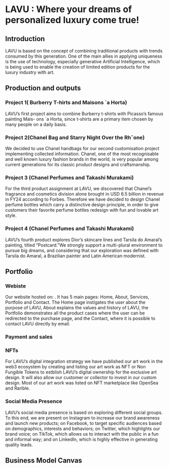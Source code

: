 # LAVU : Where your dreams of personalized luxury come true!


## Introduction

LAVU is based on the concept of combining traditional products with trends consumed by this generation. One of the main allies in applying uniqueness is the use of technology, especially generative Artificial Intelligence, which is being used to enable the creation of limited edition products for the luxury industry with art.

## Production and outputs

### Project 1( Burberry T-hirts and Maisons `a Horta)

LAVU’s first project aims to combine Burberry t-shirts with Picasso’s famous painting Mais-
ons `a Horta, since t-shirts are a primary item chosen by many people on a daily basis.


### Project 2(Chanel Bag and Starry Night Over the Rhˆone)
We decided to use Chanel handbags for our second customisation project
implementing collected information. Chanel, one of the most recognisable and well known
luxury fashion brands in the world, is very popular among current generations for its classic
product designs and craftsmanship.

### Project 3 (Chanel Perfumes and Takashi Murakami)

For the third product assignment at LAVU, we discovered that
Chanel’s fragrance and cosmetics division alone brought in USD 6.5 billion in revenue in
FY24 according to Forbes. Therefore we have decided to design Chanel perfume bottles which
carry a distinctive design principle, in order to give customers their favorite perfume bottles
redesign with fun and lovable art style.

### Project 4 (Chanel Perfumes and Takashi Murakami)

LAVU’s fourth product explores Dior’s skincare lines and Tarsila do Amaral’s painting, titled
“Postcard.”We strongly support a multi-plural environment to pursue big
dreams, and considering that our exploration was defined with Tarsila do Amaral, a Brazilian
painter and Latin American modernist.


## Portfolio
### Webiste

Our website hosted on: . It has 5 main pages: Home, About, Services, Portfolio
and Contact. The Home page instigates the user about the purpose of LAVU, About explains
the values and history of LAVU, the Portfolio demonstrates all the product cases where the
user can be redirected to the purchase page, and the Contact, where it is possible to contact
LAVU directly by email.

### Payment and sales


### NFTs

For  LAVU’s digital integration strategy we have published our art work in the web3
ecosystem by creating and listing our art work as NFT or Non Fungible Tokens to estblish
LAVU’s digital ownership for the exclusive art design. It will also allow our customer or
collector to invest in our custom design. Most of our art work was listed on NFT marketplace
like OpenSea and Rarible.

### Social Media Presence

LAVU’s social media presence is based on exploring different social groups. To this end,
we are present on Instagram to increase our brand awareness and launch new products; on
Facebook, to target specific audiences based on demographics, interests and behaviors; on
Twitter, which highlights our brand voice; on TikTok, which allows us to interact with the
public in a fun and informal way; and on LinkedIn, which is highly effective in generating
quality leads.


## Business Model Canvas




